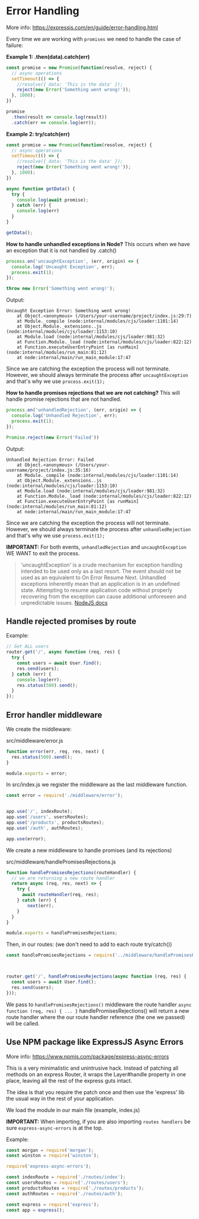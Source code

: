 # Error Handling
More info: https://expressjs.com/en/guide/error-handling.html

Every time we are working with `promises` we need to handle the case of failure:

**Example 1: .then(data).catch(err)**

```js
const promise = new Promise(function(resolve, reject) {
  // async operations
  setTimeout(() => {
    //resolve({ data: 'This is the data' });
    reject(new Error('Something went wrong!'));
  }, 1000);
})

promise
  .then(result => console.log(result))
  .catch(err => console.log(err));

```

**Example 2: try/catch(err)**
```js
const promise = new Promise(function(resolve, reject) {
  // async operations
  setTimeout(() => {
    //resolve({ data: 'This is the data' });
    reject(new Error('Something went wrong!'));
  }, 1000);
})

async function getData() {
  try {
    console.log(await promise);
  } catch (err) {
    console.log(err)
  }
}

getData();
```

**How to handle unhandled exceptions in Node?**
This occurs when we have an exception that it is not handled by .catch()

```js
process.on('uncaughtException', (err, origin) => {
  console.log('Uncaught Exception', err);
  process.exit(1);
});

throw new Error('Something went wrong!');
```

Output:
```
Uncaught Exception Error: Something went wrong!
    at Object.<anonymous> (/Users/your-username/project/index.js:29:7)
    at Module._compile (node:internal/modules/cjs/loader:1101:14)
    at Object.Module._extensions..js (node:internal/modules/cjs/loader:1153:10)
    at Module.load (node:internal/modules/cjs/loader:981:32)
    at Function.Module._load (node:internal/modules/cjs/loader:822:12)
    at Function.executeUserEntryPoint [as runMain] (node:internal/modules/run_main:81:12)
    at node:internal/main/run_main_module:17:47
```

Since we are catching the exception the process will not terminate. However, we should always terminate the process after `uncaughtException` and that's why we use `process.exit(1);`

**How to handle promises rejections that we are not catching?**
This will handle promise rejections that are not handled.

```js
process.on('unhandledRejection', (err, origin) => {
  console.log('Unhandled Rejection', err);
  process.exit(1);
});

Promise.reject(new Error('Failed'))
```

Output:
```
Unhandled Rejection Error: Failed
    at Object.<anonymous> (/Users/your-username/project/index.js:35:16)
    at Module._compile (node:internal/modules/cjs/loader:1101:14)
    at Object.Module._extensions..js (node:internal/modules/cjs/loader:1153:10)
    at Module.load (node:internal/modules/cjs/loader:981:32)
    at Function.Module._load (node:internal/modules/cjs/loader:822:12)
    at Function.executeUserEntryPoint [as runMain] (node:internal/modules/run_main:81:12)
    at node:internal/main/run_main_module:17:47
```

Since we are catching the exception the process will not terminate. However, we should always terminate the process after `unhandledRejection` and that's why we use `process.exit(1);`

**IMPORTANT:** For both events, `unhandledRejection` and `uncaughtException` WE WANT to exit the process.

> 'uncaughtException' is a crude mechanism for exception handling intended to be used only as a last resort. The event should not be used as an equivalent to On Error Resume Next. Unhandled exceptions inherently mean that an application is in an undefined state. Attempting to resume application code without properly recovering from the exception can cause additional unforeseen and unpredictable issues. [NodeJS docs](https://nodejs.org/api/process.html#warning-using-uncaughtexception-correctly)

## Handle rejected promises by route

Example:
```js
// Get ALL users
router.get('/', async function (req, res) {
  try {
    const users = await User.find();
    res.send(users);
  } catch (err) {
    console.log(err);
    res.status(500).send();
  }
});
```

## Error handler middleware

We create the middleware:

src/middleware/error.js

```js
function error(err, req, res, next) {
  res.status(500).send();
}

module.exports = error;
```

In src/index.js we register the middleware as the last middleware function.

```js
const error = require('./middleware/error');


app.use('/', indexRoute);
app.use('/users', usersRoutes);
app.use('/products', productsRoutes);
app.use('/auth', authRoutes);

app.use(error);
```

We create a new middleware to handle promises (and its rejections)

src/middleware/handlePromisesRejections.js

```js
function handlePromisesRejections(routeHandler) {
  // we are returning a new route handler
  return async (req, res, next) => {
    try {
      await routeHandler(req, res);
    } catch (err) {
        next(err);
    }
  }
}

module.exports = handlePromisesRejections;
```

Then, in our routes:
(we don't need to add to each route try/catch())

```js
const handlePromisesRejections = require('../middleware/handlePromisesRejections');



router.get('/', handlePromisesRejections(async function (req, res) {
  const users = await User.find();
  res.send(users);
}));
```

We pass to `handlePromisesRejections()` middleware the route handler `async function (req, res) { ... }`
handlePromisesRejections() will return a new route handler where the our route handler reference (the one we passed) will be called.

## Use NPM package like ExpressJS Async Errors
More info: https://www.npmjs.com/package/express-async-errors

This is a very minimalistic and unintrusive hack. Instead of patching all methods on an express Router, it wraps the Layer#handle property in one place, leaving all the rest of the express guts intact.

The idea is that you require the patch once and then use the 'express' lib the usual way in the rest of your application.

We load the module in our main file (example, index.js)

**IMPORTANT:** When importing, if you are also importing `routes handlers` be sure `express-async-errors` is at the top.

Example:

```js
const morgan = require('morgan');
const winston = require('winston');

require('express-async-errors');

const indexRoute = require('./routes/index');
const usersRoutes = require('./routes/users');
const productsRoutes = require('./routes/products');
const authRoutes = require('./routes/auth');

const express = require('express');
const app = express();
```